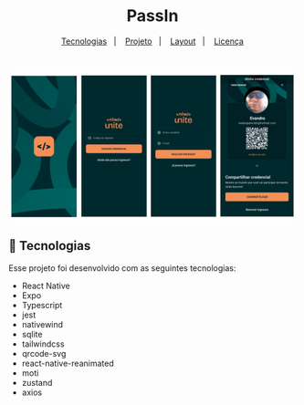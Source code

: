 <h1 align="center"> PassIn </h1>

<p align="center">
  <a href="#-tecnologias">Tecnologias</a>&nbsp;&nbsp;&nbsp;|&nbsp;&nbsp;&nbsp;
  <a href="#-projeto">Projeto</a>&nbsp;&nbsp;&nbsp;|&nbsp;&nbsp;&nbsp;
  <a href="#-layout">Layout</a>&nbsp;&nbsp;&nbsp;|&nbsp;&nbsp;&nbsp;
  <a href="#memo-licença">Licença</a>
</p>

<br>

![capa](https://github.com/vandodev/nlw-unite/blob/main/.github/cover.png)

## 🚀 Tecnologias

Esse projeto foi desenvolvido com as seguintes tecnologias:

- React Native
- Expo
- Typescript
- jest
- nativewind
- sqlite
- tailwindcss
- qrcode-svg
- react-native-reanimated
- moti
- zustand
- axios

